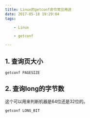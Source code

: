 ```yaml
---
title: Linux的getconf命令常见用途
date: 2017-05-18 19:29:04
tags:

	- Linux

	- getconf

---
```


## 1. 查询页大小

```
getconf PAGESIZE
```

## 2. 查询long的字节数

这个可以用来判断机器是64位还是32位的。

```
getconf LONG_BIT
```

